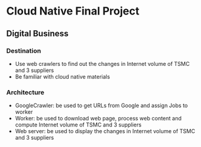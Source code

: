 # Cloud Native Final Project
## Digital Business
### Destination
* Use web crawlers to find out the changes in Internet volume of TSMC and 3 suppliers
* Be familiar with cloud native materials
### Architecture
* GoogleCrawler: be used to get URLs from Google and assign Jobs to worker
* Worker: be used to download web page, process web content and compute Internet volume of TSMC and 3 suppliers
* Web server: be used to display the changes in Internet volume of TSMC and 3 suppliers
